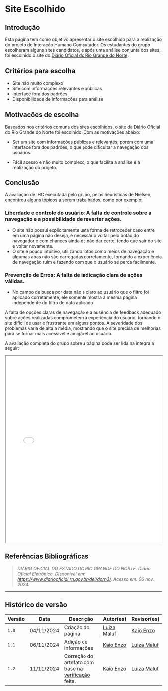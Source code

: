 # __Site Escolhido__

## __Introdução__

Esta página tem como objetivo apresentar o site escolhido para a realização do projeto de Interação Humano Computador. Os estudantes do grupo escolheram alguns sites candidatos, e após uma análise conjunta dos sites, foi escolhido o site do [Diário Oficial do Rio Grande do Norte](https://www.diariooficial.rn.gov.br/dei/dorn3/).


## __Critérios para escolha__
- Site não muito complexo
- Site com informações relevantes e públicas
- Interface fora dos padrões
- Disponibilidade de informações para análise

## __Motivacões de escolha__
Baseados nos critérios comuns dos sites escolhidos, o site da Diário Oficial do Rio Grande do Norte foi escolhido. Com as motivações abaixo:

- Ser um site com informações públicas e relevantes, porém com uma interface fora dos padrões, o que pode dificultar a navegação dos usuários.

- Fácil acesso e não muito complexo, o que facilita a análise e a realização do projeto.


## __Conclusão__
A avaliação de IHC executada pelo grupo, pelas heurísticas de Nielsen, encontrou alguns tópicos a serem trabalhados, como por exemplo:

### Liberdade e controle do usuário: A falta de controle sobre a navegação e a possibilidade de reverter ações.
- O site não possui explicitamente uma forma de retroceder caso entre em uma página não deseja, é necessário voltar pelo botão do navegador e com chances ainda de não dar certo, tendo que sair do site e voltar novamente.
- O site é pouco intuitivo, utilizando fotos como meios de navegação e algumas abas não são carregadas corretamente, tornando a experiência de navegação ruim e fazendo com que o usuário se perca facilmente.

### Prevenção de Erros: A falta de indicação clara de ações válidas.
- No campo de busca por data não é claro ao usuário que o filtro foi aplicado corretamente, ele somente mostra a mesma página independente do filtro de data aplicado

A falta de opções claras de navegação e a ausência de feedback adequado sobre ações realizadas comprometem a experiência do usuário, tornando o site difícil de usar e frustrante em alguns pontos. A severidade dos problemas varia de alta a média, mostrando que o site precisa de melhorias para se tornar mais acessível e amigável ao usuário.


A avaliação completa do grupo sobre a página pode ser lida na íntegra a seguir:

<iframe src="../Avaliação_site_escolhido.pdf" width="100%" height="600px"></iframe>

## __Referências Bibliográficas__

>_DIÁRIO OFICIAL DO ESTADO DO RIO GRANDE DO NORTE. Diário Oficial Eletrônico. Disponível em: https://www.diariooficial.rn.gov.br/dei/dorn3/. Acesso em: 06 nov. 2024._

---
## __Histórico de versão__

| Versão |    Data    |      Descrição      |             Autor(es)                        |Revisor(es)|
|--------|------------|---------------------|----------------------------------------------|---------|
| `1.0`  | 04/11/2024 | Criação do página | [Luiza Maluf](https://github.com/LuizaMaluf) |[Kaio Enzo](https://github.com/kaioenzo)|
| `1.1`  | 06/11/2024 | Adição de informações | [Kaio Enzo](https://github.com/kaioenzo) |[Luiza Maluf](https://github.com/LuizaMaluf)|
| `1.2` | 11/11/2024 | Correção do artefato com base na [verificação](../verificacao/grupo/etapa1/verificacao-site-escolhido.md) feita. | [Kaio Enzo](https://github.com/kaioenzo)| [Luiza Maluf](https://github.com/LuizaMaluf)|